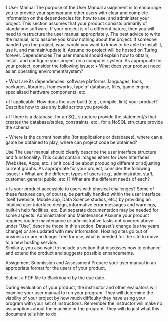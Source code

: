 
1
User Manual 
 The purpose of the User Manual assignment is to encourage you to provide your 
sponsor and other users with clear and complete information on the dependencies for, 
how to use, and administer your project. This section assumes that your product 
consists primarily of standalone software. If your project is of a different nature, then 
you will need to restructure the user manual appropriately. 
 The best advice to write the manual, is to assume you know nothing about the project. 
If someone handed you the project, what would you want to know to be able to install 
it, use it, and maintain/update it. Assume no project will be hosted on Turing forever. 
Dependencies 
 The user manual should explain how to obtain, install, and configure your project on 
a computer system. As appropriate for your project, consider the following issues: 
• What does your product need as an operating environment/system?  
 
• What are its dependencies: software platforms, languages, tools, packages, 
libraries, frameworks, type of database, files, game engine, specialized 
hardware components, etc. 
 
• If applicable: How does the user build (e.g., compile, link) your product? 
Describe how to use any build scripts you provide. 
 
• If there is a database, for an SQL structure provide the statement/s that creates 
the database/tables, constraints, etc., for a NoSQL structure provide the schema 
 
• Where is the current host site (for applications or databases), where can a game 
be obtained to play, where can project code be obtained? 
 
Use 
 The user manual should clearly describe the user interface structure and functionality. 
This could contain images either for User Interfaces (Websites, Apps, etc..) or it could 
be about producing different or adjusting current graphs. As appropriate for your 
project, consider the following issues: 
• What are the different types of users (e.g., administrator, staff, customer, 
general public, etc.)? What are the different needs of each? 
 
• Is your product accessible to users with physical challenges? 
 Some of these features can, of course, be partially handled within the user interface 
itself (website, Mobile app, Data Science studios, etc.) by providing an intuitive user 
interface design, informative error messages and warnings, built-in help facilities, etc. 
But separate documentation may be needed for some aspects. 
Administration and Maintenance 
 Assume your product requires routine maintenance or administrative tasks not 
covered above under “Use”, describe those in this section. Dataset’s change (as the 
years change) or are updated with new information. Hosting sites go out of business 
or are no longer free for use, what is needed for the site to move to a new hosting 
service.  
 Similarly, you also want to include a section that discusses how to enhance and 
extend the product and suggests possible enhancements. 
 
Assignment Submission and Assessment 
 Prepare your user manual in an appropriate format for the users of your product.  
 
 Submit a PDF file to Blackboard by the due date.  
 
 During evaluation of your product, the instructor and other evaluators will examine 
your user manual to run your program. They will determine the viability of your 
project by how much difficulty they have using your program with your set of 
instructions. Remember the instructor will make no assumptions about the machine or 
the program. They will do just what this document tells him to do. 